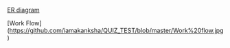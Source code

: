 [ER diagram](https://github.com/iamakanksha/QUIZ_TEST/blob/master/Blank%20ERD.png)

[Work Flow] (https://github.com/iamakanksha/QUIZ_TEST/blob/master/Work%20flow.jpg)
